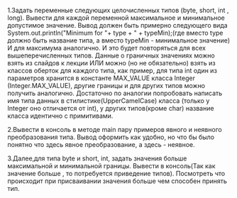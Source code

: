 1.Задать переменные следующих целочисленных типов (byte, short, int , long).
Вывести для каждой переменной максимальное и минимальное допустимое значение.
Вывод должен быть примерно следующего вида System.out.println("Minimum for "+ type + " + typeMin);(где вместо type должно быть название типа, а вместо typeMin - минимальное значение)
И для максимума аналогично.
И это будет повторяться для всех вышеперечисленных типов.
Данные о граничных значениях можно взять из слайдов к лекции ИЛИ можно (но не обязательно) взять из классов оберток для каждого типа, как пример, для типа int один из параметров хранится в константе MAX_VALUE класса Integer (Integer.MAX_VALUE), другие границы и для других типов можно получить аналогично. Достаточно по аналогии попробовать написать имя типа данных в стилистике(UpperCamelCase) класса (только у Integer оно отличается от int), у других типов(кроме char) название класса идентично с примитивами.

2.Вывести в консоль в методе main пару примеров явного и неявного преобразования типа.
Вывод оформить как удобно, но что бы было понятно что здесь явное преобразование, а здесь - неявное.

3.Далее,для типа byte и short, int, задать значения больше максимальной и минимальной границы.
Вывести в консоль(Так как значение больше , то потребуется приведение типов).
Посмотреть что происходит при присваивании значения больше чем способен принять тип.